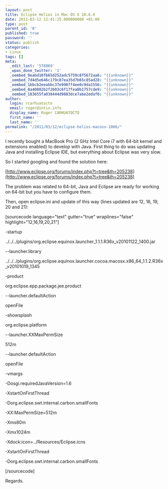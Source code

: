 ```yaml
---
layout: post
title: Eclipse Helios in Mac OS X 10.6.6
date: 2011-03-12 12:41:25.000000000 +01:00
type: post
parent_id: '0'
published: true
password: ''
status: publish
categories:
- Linux
tags: []
meta:
  _edit_last: '578869'
  _wpas_done_twitter: '1'
  _oembed_9eabd10fb65d252adc5759c8f5672aa6: "{{unknown}}"
  _oembed_7d4d5e646c179c87ea35d7b65c85ad28: "{{unknown}}"
  _oembed_1bbcb2eeabbc37e9907f4ee0c9da1556: "{{unknown}}"
  _oembed_0a40802b2f2603c6f17fea0b1757cde9: "{{unknown}}"
  _oembed_183655fa038444d9883dce7abe2edaf0: "{{unknown}}"
author:
  login: rcarhuatocto
  email: roger@intix.info
  display_name: Roger CARHUATOCTO
  first_name: ''
  last_name: ''
permalink: "/2011/03/12/eclipse-helios-macosx-1066/"
---
```

I recently bought a MacBook Pro (2 GHz Intel Core i7 with 64-bit kernel and extensions enabled) to develop with Java. First thing to do was updating Java and installing Eclipse IDE, but everything about Eclipse was very slow.

  


So I started googling and found the solution here:

  


[http://www.eclipse.org/forums/index.php?t=tree&th=205238](http://www.eclipse.org/forums/index.php?t=tree&th=205238)

  


The problem was related to 64-bit, Java and Eclipse are ready for working on 64-bit but you have to configure them.

  


Then, open eclipse.ini and update of this way (lines updated are 12, 16, 19, 20 and 21):

  


[sourcecode language="text" gutter="true" wraplines="false" highlight="12,16,19,20,21"]  
  
-startup  
  
../../../plugins/org.eclipse.equinox.launcher_1.1.1.R36x_v20101122_1400.jar  
  
\--launcher.library  
  
../../../plugins/org.eclipse.equinox.launcher.cocoa.macosx.x86_64_1.1.2.R36x_v20101019_1345  
  
-product  
  
org.eclipse.epp.package.jee.product  
  
\--launcher.defaultAction  
  
openFile  
  
-showsplash  
  
org.eclipse.platform  
  
\--launcher.XXMaxPermSize  
  
512m  
  
\--launcher.defaultAction  
  
openFile  
  
-vmargs  
  
-Dosgi.requiredJavaVersion=1.6  
  
-XstartOnFirstThread  
  
-Dorg.eclipse.swt.internal.carbon.smallFonts  
  
-XX:MaxPermSize=512m  
  
-Xms80m  
  
-Xmx1024m  
  
-Xdock:icon=../Resources/Eclipse.icns  
  
-XstartOnFirstThread  
  
-Dorg.eclipse.swt.internal.carbon.smallFonts  
  
[/sourcecode]

  


Regards.

  

